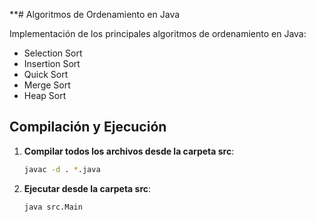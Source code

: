 **# Algoritmos de Ordenamiento en Java

Implementación de los principales algoritmos de ordenamiento en Java:
- Selection Sort
- Insertion Sort
- Quick Sort
- Merge Sort
- Heap Sort

## Compilación y Ejecución

1. **Compilar todos los archivos desde la carpeta src**:
   ```bash
   javac -d . *.java
2. **Ejecutar desde la carpeta src**:
   ```bash
   java src.Main